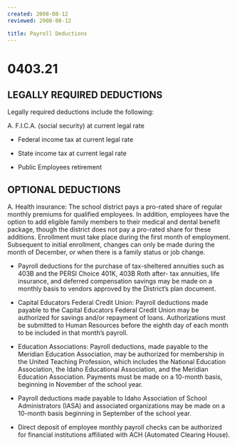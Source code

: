 ```yaml
---
created: 2008-08-12
reviewed: 2008-08-12

title: Payroll Deductions
---
```


# 0403.21 

## LEGALLY REQUIRED DEDUCTIONS

Legally required deductions include the following:


A. F.I.C.A. (social security) at current legal rate

- Federal income tax at current legal rate

- State income tax at current legal rate

- Public Employees retirement

## OPTIONAL DEDUCTIONS


A. Health insurance: The school district pays a pro-rated share of regular monthly premiums for qualified employees. In addition, employees have the option to add eligible family members to their medical and dental benefit package, though the district does not pay a pro-rated share for these additions. Enrollment must take place during the first month of employment. Subsequent to initial enrollment, changes can only be made during the month of December, or when there is a family status or job change.



- Payroll deductions for the purchase of tax-sheltered annuities such as 403B and the PERSI Choice 401K, 403B Roth after- tax annuities, life insurance, and deferred compensation savings may be made on a monthly basis to vendors approved by the District’s plan document.



- Capital Educators Federal Credit Union: Payroll deductions made payable to the Capital Educators Federal Credit Union may be authorized for savings and/or repayment of loans. Authorizations must be submitted to Human Resources before the eighth day of each month to be included in that month’s payroll.



- Education Associations: Payroll deductions, made payable to the Meridian Education Association, may be authorized for membership in the United Teaching Profession, which includes the National Education Association, the Idaho Educational Association, and the Meridian Education Association. Payments must be made on a 10-month basis, beginning in November of the school year.



- Payroll deductions made payable to Idaho Association of School Administrators (IASA) and associated organizations may be made on a 10-month basis beginning in September of the school year.



- Direct deposit of employee monthly payroll checks can be authorized for financial institutions affiliated with ACH (Automated Clearing House).
